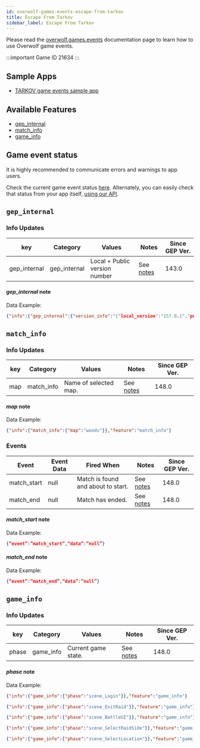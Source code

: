 ```yaml
---
id: overwolf-games-events-escape-from-tarkov
title: Escape From Tarkov
sidebar_label: Escape From Tarkov
---
```


Please read the [overwolf.games.events](overwolf-games-events) documentation page to learn how to use Overwolf game events.

:::important Game ID
21634
:::

## Sample Apps
* [TARKOV game events sample app](https://github.com/overwolf/events-sample-apps)

## Available Features

* [gep_internal](#gep_internal)
* [match_info](#match_info)
* [game_info](#game_info)

## Game event status

It is highly recommended to communicate errors and warnings to app users. 

Check the current game event status [here](../status/all). Alternately, you can easily check that status from your app itself, [using our API](../topics/howto-check-events-status-from-app).

## `gep_internal`

### Info Updates

key          | Category    | Values                    | Notes                 | Since GEP Ver. |
------------ | ------------| ------------------------- | --------------------- | ------------- | 
gep_internal | gep_internal| Local + Public version number|See [notes](#gep_internal-note)|   143.0       |

#### *gep_internal* note

Data Example:

```json
{"info":{"gep_internal":{"version_info":"{"local_version":"157.0.1","public_version":"157.0.1","is_updated":true}"}},"feature":"gep_internal"}
```

## `match_info`

### Info Updates

key          | Category    | Values                    | Notes                 | Since GEP Ver. |
------------ | ------------| ------------------------- | --------------------- | ------------- | 
map          | match_info  | Name of selected map.     | See [notes](#map-note)|   148.0       |

#### *map* note

Data Example:

```json
{"info":{"match_info":{"map":"woods"}},"feature":"match_info"}
```

### Events

Event       | Event Data   | Fired When    | Notes              | Since GEP Ver. |
------------| -------------| --------------| ------------------ | --------------|
match_start | null         | Match is found and about to start. | See [notes](#match_start-note) | 148.0  |
match_end   | null         | Match has ended.                   | See [notes](#match_end-note)   | 148.0  |

#### *match_start* note

Data Example:

```json
{“event”:”match_start”,“data”:”null”}
```

#### *match_end* note

Data Example:

```json
{“event”:”match_end”,“data”:”null”}
```

## `game_info`

### Info Updates

key          | Category    | Values                    | Notes                 | Since GEP Ver. |
------------ | ------------| ------------------------- | --------------------- | ------------- | 
phase        | game_info   | Current game state.       | See [notes](#phase-note)|   148.0       |

#### *phase* note

Data Example:

```json
{"info":{"game_info":{"phase":"scene_Login"}},"feature":"game_info"}
```
```json
{"info":{"game_info":{"phase":"scene_ExitRaid"}},"feature":"game_info"}
```
```json
{"info":{"game_info":{"phase":"scene_BattleUI"}},"feature":"game_info"}
```
```json
{"info":{"game_info":{"phase":"scene_SelectRaidSide"}},"feature":"game_info"}
```
```json
{"info":{"game_info":{"phase":"scene_SelectLocation"}},"feature":"game_info"}
```
